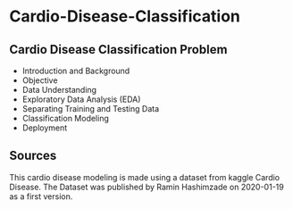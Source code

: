# Cardio-Disease-Classification
## Cardio Disease Classification Problem
- Introduction and Background
- Objective
- Data Understanding
- Exploratory Data Analysis (EDA)
- Separating Training and Testing Data
- Classification Modeling
- Deployment

## Sources
This cardio disease modeling is made using a dataset from kaggle Cardio Disease. The Dataset was published by Ramin Hashimzade on 2020-01-19 as a first version.
